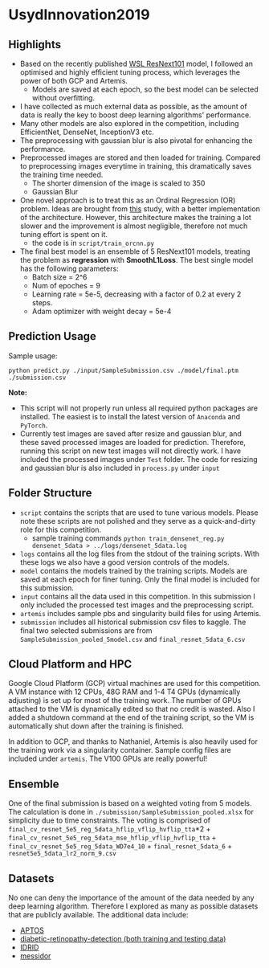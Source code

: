 # UsydInnovation2019

## Highlights
- Based on the recently published [WSL ResNext101](https://pytorch.org/hub/facebookresearch_WSL-Images_resnext/) model, I followed an optimised and highly efficient tuning process, which leverages the power of both GCP and Artemis. 
  - Models are saved at each epoch, so the best model can be selected without overfitting.
- I have collected as much external data as possible, as the amount of data is really the key to boost deep learning algorithms' performance.
- Many other models are also explored in the competition, including EfficientNet, DenseNet, InceptionV3 etc. 
- The preprocessing with gaussian blur is also pivotal for enhancing the performance.
- Preprocessed images are stored and then loaded for training. Compared to preprocessing images everytime in training, this dramatically saves the training time needed.
  - The shorter dimension of the image is scaled to 350
  - Gaussian Blur
- One novel approach is to treat this as an Ordinal Regression (OR) problem. Ideas are brought from [this](https://ieeexplore.ieee.org/document/7780901) study, with a better implementation of the architecture. However, this architecture makes the training a lot slower and the improvement is almost negligible, therefore not much tuning effort is spent on it.
  - the code is in `script/train_orcnn.py`
- The final best model is an ensemble of 5 ResNext101 models, treating the problem as **regression** with **SmoothL1Loss**. The best single model has the following parameters:
  - Batch size = 2^6
  - Num of epoches = 9
  - Learning rate = 5e-5, decreasing with a factor of 0.2 at every 2 steps.
  - Adam optimizer with weight decay = 5e-4

## Prediction Usage
Sample usage:
```shell
python predict.py ./input/SampleSubmission.csv ./model/final.ptm ./submission.csv
```
**Note:**
 - This script will not properly run unless all required python packages are installed. The easiest is to install the latest version of `Anaconda` and `PyTorch`.
 - Currently test images are saved after resize and gaussian blur, and these saved processed images are loaded for prediction. Therefore, running this script on new test images will not directly work. I have included the processed images under `Test` folder. The code for resizing and gaussian blur is also included in `process.py` under `input`

## Folder Structure
- `script` contains the scripts that are used to tune various models. Please note these scripts are not polished and they serve as a quick-and-dirty role for this competition.
  - sample training commands `python train_densenet_reg.py densenet_5data > ../logs/densenet_5data.log`
- `logs` contains all the log files from the stdout of the training scripts. With these logs we also have a good version controls of the models.
- `model` contains the models trained by the training scripts. Models are saved at each epoch for finer tuning. Only the final model is included for this submission.
- `input` contains all the data used in this competition. In this submission I only included the processed test images and the preprocessing script.
- `artemis` includes sample pbs and singularity build files for using Artemis.
- `submission` includes all historical submission csv files to kaggle. The final two selected submissions are from `SampleSubmission_pooled_5model.csv` and `final_resnet_5data_6.csv`

## Cloud Platform and HPC
Google Cloud Platform (GCP) virtual machines are used for this competition. A VM instance with 12 CPUs, 48G RAM and 1-4 T4 GPUs (dynamically adjusting) is set up for most of the training work.
The number of GPUs attached to the VM is dynamically edited so that no credit is wasted. Also I added a shutdown command at the end of the training script, so the VM is automatically shut down after the training is finished.

In addition to GCP, and thanks to Nathaniel, Artemis is also heavily used for the training work via a singularity container. Sample config files are included under `artemis`. The V100 GPUs are really powerful!

## Ensemble
One of the final submission is based on a weighted voting from 5 models. The calculation is done in `./submission/SampleSubmission_pooled.xlsx` for simplicity due to time constraints. The voting is comprised of `final_cv_resnet_5e5_reg_5data_hflip_vflip_hvflip_tta`*2 + `final_cv_resnet_5e5_reg_5data_mse_hflip_vflip_hvflip_tta` + `final_cv_resnet_5e5_reg_5data_WD7e4_10` + `final_resnet_5data_6` + `resnet5e5_5data_lr2_norm_9.csv`

## Datasets

No one can deny the importance of the amount of the data needed by any deep learning algorithm. Therefore I explored as many as possible datasets that are publicly available. The additional data include:
- [APTOS](https://www.kaggle.com/c/aptos2019-blindness-detection)
- [diabetic-retinopathy-detection (both training and testing data)](https://www.kaggle.com/c/diabetic-retinopathy-detection)
- [IDRID](https://ieee-dataport.org/open-access/indian-diabetic-retinopathy-image-dataset-idrid)
- [messidor](http://www.adcis.net/en/third-party/messidor/)
